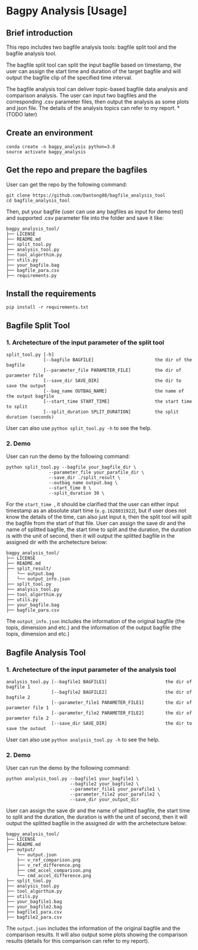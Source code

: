 # Bagpy Analysis [Usage]
## Brief introduction
This repo includes two bagfile analysis tools: bagfile split tool and the bagfile analysis tool.

The bagfile split tool can split the input bagfile based on timestamp, the user can assign the start time and duration of the target bagfile and will output the bagfile clip of the specified time interval.

The bagfile analysis tool can deliver topic-based bagfile data analysis and comparison analysis. The user can input two bagfiles and the corresponding .csv parameter files, then output the analysis as some plots and json file. The details of the analysis topics can refer to my report. *(TODO later)

## Create an environment
```
conda create -n bagpy_analysis python=3.8
source activate bagpy_analysis
```

## Get the repo and prepare the bagfiles
User can get the repo by the following command:
```
git clone https://github.com/Dantong88/bagfile_analysis_tool
cd bagfile_analysis_tool
```
Then, put your bagfile (user can use any bagfiles as input for demo test) and supported .csv parameter file into the folder and save it like:
```
bagpy_analysis_tool/
├── LICENSE
├── README.md
├── split_tool.py
├── analysis_tool.py
├── tool_algorthim.py
├── utils.py
├── your_bagfile.bag
├── bagfile_para.csv
├── requirements.py
```

## Install the requirements
```
pip install -r requirements.txt
```

## Bagfile Split Tool
### 1. Archetecture of the input parameter of the split tool
```
split_tool.py [-h] 
              [--bagfile BAGFILE]                       the dir of the bagfile
              [--parameter_file PARAMETER_FILE]         the dir of parameter file
              [--save_dir SAVE_DIR]                     the dir to save the output
              [--bag_name OUTBAG_NAME]                  the name of the output bagfile
              [--start_time START_TIME]                 the start time to split
              [--split_duration SPLIT_DURATION]         the split duration (seconds)
```
User can also use ```python split_tool.py -h``` to see the help.
### 2. Demo
User can run the demo by the following command:
```
python split_tool.py --bagfile your_bagfile_dir \
                --parameter_file your_parafile_dir \
                --save_dir ./split_result \
                --outbag_name output.bag \
                --start_time 0 \
                --split_duration 30 \
```
For the  ```start_time ```, it should be clarified that the user can either input timestamp as an absolute start time (```e.g.1628031922```), but if user does not know the details of the time, can also just input  ```0```, then the split tool will spilt the bagfile from the start of that file.
User can assign the save dir and the name of splitted bagfile, the start time to split and the duration, the duration is with the unit of second, then it will output the splitted bagfile in the assigned dir with the archetecture below:
```
bagpy_analysis_tool/
├── LICENSE
├── README.md
├── split_result/
│   └── output.bag
│   └── output_info.json
├── split_tool.py
├── analysis_tool.py
├── tool_algorthim.py
├── utils.py
├── your_bagfile.bag
├── bagfile_para.csv
```
The  ```output_info.json``` includes the information of the original bagfile (the topis, dimension and etc.) and the information of the output bagfile (the topis, dimension and etc.)

## Bagfile Analysis Tool
### 1. Archetecture of the input parameter of the analysis tool
```
analysis_tool.py [--bagfile1 BAGFILE1]                      the dir of bagfile 1
                 [--bagfile2 BAGFILE2]                      the dir of bagfile 2
                 [--parameter_file1 PARAMETER_FILE1]        the dir of parameter file 1
                 [--parameter_file2 PARAMETER_FILE2]        the dir of parameter file 2
                 [--save_dir SAVE_DIR]                      the dir to save the outout
```
User can also use ```python analysis_tool.py -h``` to see the help.
### 2. Demo
User can run the demo by the following command:
```
python analysis_tool.py --bagfile1 your_bagfile1 \
                        --bagfile2 your_bagfile2 \                     
                        --parameter_file1 your_parafile1 \
                        --parameter_file2 your_parafile2 \
                        --save_dir your_output_dir
```
User can assign the save dir and the name of splitted bagfile, the start time to split and the duration, the duration is with the unit of second, then it will output the splitted bagfile in the assigned dir with the archetecture below:
```
bagpy_analysis_tool/
├── LICENSE
├── README.md
├── output/
    └── output.json
    ├── v_ref_comparison.png
    ├── v_ref_difference.png
    ├── cmd_accel_comparison.png
    └── cmd_accel_difference.png
├── split_tool.py
├── analysis_tool.py
├── tool_algorthim.py
├── utils.py
├── your_bagfile1.bag
├── your_bagfile2.bag
├── bagfile1_para.csv
├── bagfile2_para.csv
```
The  ```output.json``` includes the information of the original bagfile and the comparison results. It will also output some plots showing the comparison results (details for this comparison can refer to my report).






